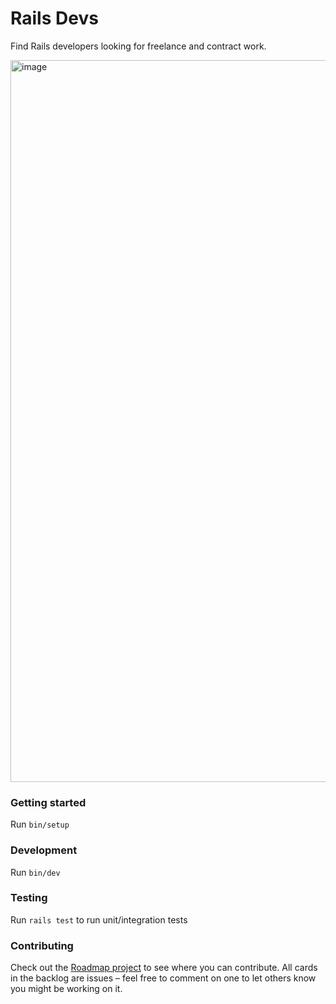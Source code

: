 # Rails Devs

Find Rails developers looking for freelance and contract work.

<img width="1155" alt="image" src="https://user-images.githubusercontent.com/2092156/138909721-9eb4ca4e-f1c2-4c80-80cc-54b9c8793252.png">

### Getting started

Run `bin/setup`

### Development

Run `bin/dev`

### Testing

Run `rails test` to run unit/integration tests

### Contributing

Check out the [Roadmap project](https://github.com/joemasilotti/railsdevs.io/projects/2) to see where you can contribute. All cards in the backlog are issues – feel free to comment on one to let others know you might be working on it.
